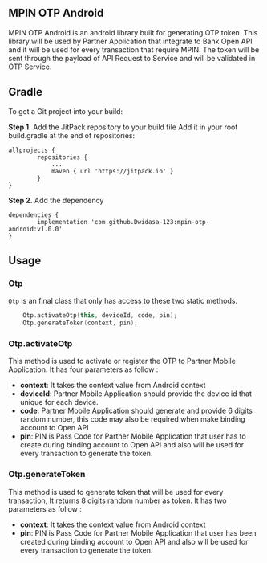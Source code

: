 ## MPIN OTP Android
MPIN OTP Android is an android library built for generating OTP token. This library will be used by Partner Application that integrate to Bank Open API and it will be used for every transaction that require MPIN. The token will be sent through the payload of API Request to Service and will be validated in OTP Service.

## Gradle
To get a Git project into your build:

**Step 1.** Add the JitPack repository to your build file
Add it in your root build.gradle at the end of repositories:
```
allprojects {
		repositories {
			...
			maven { url 'https://jitpack.io' }
		}
}
```
**Step 2.** Add the dependency
```
dependencies {
	    implementation 'com.github.Dwidasa-123:mpin-otp-android:v1.0.0'
}
```

## Usage
### Otp
`Otp` is an final class that only has access to these two static methods.
```kotlin
    Otp.activateOtp(this, deviceId, code, pin);
    Otp.generateToken(context, pin);
```

### Otp.activateOtp
This method is used to activate or register the OTP to Partner Mobile Application. It has four parameters as follow :
- **context**: It takes the context value from Android context
- **deviceId**: Partner Mobile Application should provide the device id that unique for each device.
- **code**: Partner Mobile Application should generate and provide 6 digits random number, this code may also be required when make binding account to Open API
- **pin**: PIN is Pass Code for Partner Mobile Application that user has to create during binding account to Open API and also will be used for every transaction to generate the token.

### Otp.generateToken
This method is used to generate token that will be used for every transaction, It returns 8 digits random number as token. It has two parameters as follow :
- **context**: It takes the context value from Android context
- **pin**: PIN is Pass Code for Partner Mobile Application that user has been created during binding account to Open API and also will be used for every transaction to generate the token.
